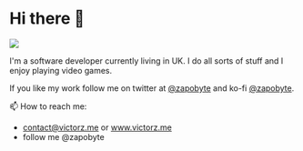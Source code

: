 # Hi there 👋

![](https://media.giphy.com/media/26tjZY3Ukotb3UVfG/source.gif)

I'm a software developer currently living in UK. I do all sorts of stuff and I enjoy playing video games.

If you like my work follow me on twitter at [@zapobyte](https://twitter.com/zapobyte) and ko-fi [@zapobyte](https://ko-fi.com/zapobyte).

📫 How to reach me: 
- contact@victorz.me or www.victorz.me
- follow me @zapobyte
